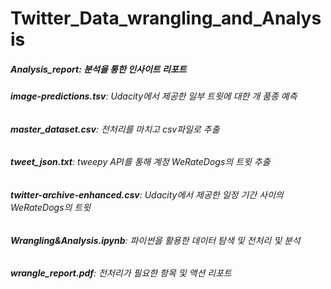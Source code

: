 # Twitter_Data_wrangling_and_Analysis

##### __Analysis_report__: 분석을 통한 인사이트 리포트  
###### __image-predictions.tsv__: Udacity에서 제공한 일부 트윗에 대한 개 품종 예측  
###### __master_dataset.csv__: 전처리를 마치고 csv파일로 추출  
###### __tweet_json.txt__: tweepy API를 통해 계정 WeRateDogs의 트윗 추출  
###### __twitter-archive-enhanced.csv__: Udacity에서 제공한 일정 기간 사이의 WeRateDogs의 트윗  
###### __Wrangling&Analysis.ipynb__: 파이썬을 활용한 데이터 탐색 및 전처리 및 분석  
###### __wrangle_report.pdf__: 전처리가 필요한 항목 및 액션 리포트  
